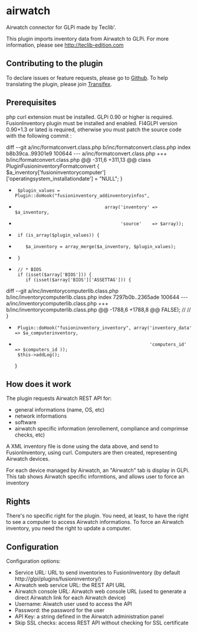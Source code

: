 # airwatch

Airwatch connector for GLPi made by Teclib'.

This plugin imports inventory data from Airwatch to GLPi.
For more information, please see http://teclib-edition.com

## Contributing to the plugin

To declare issues or feature requests, please go to [Github](https://github.com/pluginsGLPI/airwatch).
To help translating the plugin, please join  [Transifex](http://transifex.com).

## Prerequisites

php curl extension must be installed.
GLPi 0.90 or higher is required. FusionInventory plugin must be installed and enabled.
FI4GLPI version 0.90+1.3 or lated is required, otherwise you must patch the source code with the following commit :

diff --git a/inc/formatconvert.class.php b/inc/formatconvert.class.php
index b8b39ca..99301e9 100644
--- a/inc/formatconvert.class.php
+++ b/inc/formatconvert.class.php
@@ -311,6 +311,13 @@ class PluginFusioninventoryFormatconvert {
          $a_inventory['fusioninventorycomputer']['operatingsystem_installationdate'] = "NULL";
       }

+      $plugin_values = Plugin::doHook("fusioninventory_addinventoryinfos",
+                                       array('inventory' => $a_inventory,
+                                             'source'    => $array));
+      if (is_array($plugin_values)) {
+         $a_inventory = array_merge($a_inventory, $plugin_values);         
+      }
+
       // * BIOS
       if (isset($array['BIOS'])) {
          if (isset($array['BIOS']['ASSETTAG'])) {
diff --git a/inc/inventorycomputerlib.class.php b/inc/inventorycomputerlib.class.php
index 7297b0b..2365ade 100644
--- a/inc/inventorycomputerlib.class.php
+++ b/inc/inventorycomputerlib.class.php
@@ -1788,6 +1788,8 @@ FALSE);
 //
 //         }

+      Plugin::doHook("fusioninventory_inventory", array('inventory_data' => $a_computerinventory,
+                                                        'computers_id'   => $computers_id ));
       $this->addLog();
    }

## How does it work

The plugin requests Airwatch REST API for:

* general informations (name, OS, etc)
* network informations
* software
* airwatch specific information (enrollement, compliance and comprimse checks, etc)

A XML inventory file is done using the data above, and send to FusionInventory, using curl.
Computers are then created, representing Airwatch devices.

For each device managed by Airwatch, an "Airwatch" tab is display in GLPi. This tab shows Airwatch specific informtions, and allows user to force an inventory

## Rights

There's no specific right for the plugin.
You need, at least, to have the right to see a computer to access Airwatch informations.
To force an Airwatch inventory, you need the right to update a computer.

## Configuration

Configuration options:

* Service URL: URL to send inventories to FusionInventory (by default http://glpi/plugins/fusioninventory/)
* Airwatch web service URL: the REST API URL
* Airwatch console URL: Airwatch web console URL (used to generate a direct Airwatch link for each Airwatch device)
*  Username: Aiwatch user used to access the API
* Password: the password for the user
* API Key: a string defined in the Airwatch administration panel
* Skip SSL checks: access REST API without checking for SSL certificate
